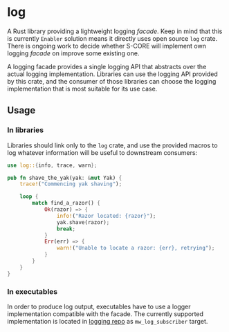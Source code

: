 log
===

A Rust library providing a lightweight logging *facade*.
Keep in mind that this is currently `Enabler` solution means it directly
uses open source `log` crate. There is ongoing work to decide whether S-CORE
will implement own logging *facade* on improve some existing one.


A logging facade provides a single logging API that abstracts over the actual
logging implementation. Libraries can use the logging API provided by this
crate, and the consumer of those libraries can choose the logging implementation
that is most suitable for its use case.

## Usage

### In libraries

Libraries should link only to the `log` crate, and use the provided macros to
log whatever information will be useful to downstream consumers:

```rust
use log::{info, trace, warn};

pub fn shave_the_yak(yak: &mut Yak) {
    trace!("Commencing yak shaving");

    loop {
        match find_a_razor() {
            Ok(razor) => {
                info!("Razor located: {razor}");
                yak.shave(razor);
                break;
            }
            Err(err) => {
                warn!("Unable to locate a razor: {err}, retrying");
            }
        }
    }
}
```

### In executables

In order to produce log output, executables have to use a logger implementation
compatible with the facade. The currently supported implementation is located in
[logging repo](https://github.com/eclipse-score/logging) as `mw_log_subscriber`
target.